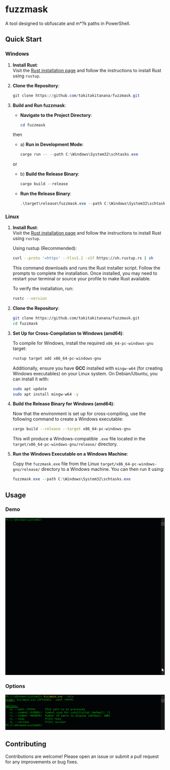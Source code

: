 # fuzzmask

A tool designed to obfuscate and m*?k paths in PowerShell.

## Quick Start

### Windows

1. **Install Rust**:  
   Visit the [Rust installation page](https://www.rust-lang.org/tools/install) and follow the instructions to install Rust using `rustup`.

2. **Clone the Repository**:
    ```powershell
    git clone https://github.com/takitakitanana/fuzzmask.git
    ```

3. **Build and Run fuzzmask**:

    - **Navigate to the Project Directory**:
        ```powershell
        cd fuzzmask
        ```

    then

    - a) **Run in Development Mode**:
        ```powershell
        cargo run -- --path C:\Windows\System32\schtasks.exe
        ```

    or

    - b) **Build the Release Binary**:
        ```powershell
        cargo build --release
        ```

    - **Run the Release Binary**:
        ```powershell
        .\target\release\fuzzmask.exe --path C:\Windows\System32\schtasks.exe
        ```

### Linux

1. **Install Rust**:  
   Visit the [Rust installation page](https://www.rust-lang.org/tools/install) and follow the instructions to install Rust using `rustup`.

   Using rustup (Recommended):

    ```bash
    curl --proto '=https' --tlsv1.2 -sSf https://sh.rustup.rs | sh
    ```

   This command downloads and runs the Rust installer script. Follow the prompts to complete the installation. Once installed, you may need to restart your terminal or source your profile to make Rust available.

   To verify the installation, run:

    ```bash
    rustc --version
    ```

2. **Clone the Repository**:
   
    ```bash
    git clone https://github.com/takitakitanana/fuzzmask.git
    cd fuzzmask
    ```

3. **Set Up for Cross-Compilation to Windows (amd64)**:
   
   To compile for Windows, install the required `x86_64-pc-windows-gnu` target:

    ```bash
    rustup target add x86_64-pc-windows-gnu
    ```

   Additionally, ensure you have **GCC** installed with `mingw-w64` (for creating Windows executables) on your Linux system. On Debian/Ubuntu, you can install it with:

    ```bash
    sudo apt update
    sudo apt install mingw-w64 -y
    ```

4. **Build the Release Binary for Windows (amd64)**:

   Now that the environment is set up for cross-compiling, use the following command to create a Windows executable:

    ```bash
    cargo build --release --target x86_64-pc-windows-gnu
    ```

   This will produce a Windows-compatible `.exe` file located in the `target/x86_64-pc-windows-gnu/release/` directory.

5. **Run the Windows Executable on a Windows Machine**:

   Copy the `fuzzmask.exe` file from the Linux `target/x86_64-pc-windows-gnu/release/` directory to a Windows machine. You can then run it using:

    ```powershell
    fuzzmask.exe --path C:\Windows\System32\schtasks.exe
    ```

## Usage

### Demo

![Demo](docs/images/demo.gif)

### Options

![Options](docs/images/options.png)

## Contributing

Contributions are welcome! Please open an issue or submit a pull request for any improvements or bug fixes.
